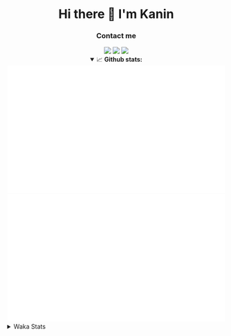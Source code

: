 <div align="center">
 <h1>Hi there 👋 I'm Kanin</h1>
 <h3>Contact me</h3>
 <a href="mailto:im@kanin.dev"><img src="https://img.shields.io/badge/gmail-%23D14836.svg?&style=for-the-badge&logo=gmail&logoColor=white"/></a>
 <a href="https://twitter.com/KaninDev"><img src="https://img.shields.io/badge/twitter-%231DA1F2.svg?&style=for-the-badge&logo=twitter&logoColor=white"/></a>
 <a href="https://www.linkedin.com/in/KaninDev"><img src="https://img.shields.io/badge/linkedin-%230077B5.svg?&style=for-the-badge&logo=linkedin&logoColor=white"/></a>
<details open>
  <summary>📈 <b>Github stats:</b></summary>
  <img src="https://github.com/Kanin/Kanin/blob/master/scripts/GitHubStats/generated/overview.svg"/>
  <img src="https://github.com/Kanin/Kanin/blob/master/scripts/GitHubStats/generated/languages.svg"/>
</details>
</div>

<details>
 <summary>Waka Stats</summary>

<!--START_SECTION:waka-->
![Code Time](http://img.shields.io/badge/Code%20Time-1%2C933%20hrs%206%20mins-blue)

![Profile Views](http://img.shields.io/badge/Profile%20Views-0-blue)

![Lines of code](https://img.shields.io/badge/From%20Hello%20World%20I%27ve%20Written-800.5%20thousand%20lines%20of%20code-blue)

**🐱 My GitHub Data** 

> 📦 99.2 kB Used in GitHub's Storage 
 > 
> 🏆 111 Contributions in the Year 2023
 > 
> 🚫 Not Opted to Hire
 > 
> 📜 20 Public Repositories 
 > 
> 🔑 10 Private Repositories 
 > 
**I'm an Early 🐤** 

```text
🌞 Morning                2403 commits        ██████░░░░░░░░░░░░░░░░░░░   24.54 % 
🌆 Daytime                2842 commits        ███████░░░░░░░░░░░░░░░░░░   29.02 % 
🌃 Evening                2798 commits        ███████░░░░░░░░░░░░░░░░░░   28.57 % 
🌙 Night                  1751 commits        ████░░░░░░░░░░░░░░░░░░░░░   17.88 % 
```
📅 **I'm Most Productive on Monday** 

```text
Monday                   1786 commits        █████░░░░░░░░░░░░░░░░░░░░   18.24 % 
Tuesday                  1273 commits        ███░░░░░░░░░░░░░░░░░░░░░░   13.00 % 
Wednesday                1043 commits        ███░░░░░░░░░░░░░░░░░░░░░░   10.65 % 
Thursday                 1495 commits        ████░░░░░░░░░░░░░░░░░░░░░   15.26 % 
Friday                   1598 commits        ████░░░░░░░░░░░░░░░░░░░░░   16.32 % 
Saturday                 1008 commits        ███░░░░░░░░░░░░░░░░░░░░░░   10.29 % 
Sunday                   1591 commits        ████░░░░░░░░░░░░░░░░░░░░░   16.24 % 
```


📊 **This Week I Spent My Time On** 

```text
🕑︎ Time Zone: America/New_York

💬 Programming Languages: 
Python                   8 hrs 43 mins       ███████████████████████░░   91.94 % 
Log File                 33 mins             █░░░░░░░░░░░░░░░░░░░░░░░░   05.81 % 
YAML                     9 mins              ░░░░░░░░░░░░░░░░░░░░░░░░░   01.70 % 
Bash                     3 mins              ░░░░░░░░░░░░░░░░░░░░░░░░░   00.53 % 
.env file                0 secs              ░░░░░░░░░░░░░░░░░░░░░░░░░   00.02 % 

🔥 Editors: 
PyCharm                  9 hrs 29 mins       █████████████████████████   100.00 % 

🐱‍💻 Projects: 
BB-CommunityBot          6 hrs 30 mins       █████████████████░░░░░░░░   68.54 % 
Naila.py                 2 hrs 58 mins       ████████░░░░░░░░░░░░░░░░░   31.27 % 
Naila                    1 min               ░░░░░░░░░░░░░░░░░░░░░░░░░   00.18 % 

💻 Operating System: 
Windows                  9 hrs 29 mins       █████████████████████████   100.00 % 
```

**I Mostly Code in Python** 

```text
Python                   26 repos            ███████████████░░░░░░░░░░   61.90 % 
Java                     6 repos             ████░░░░░░░░░░░░░░░░░░░░░   14.29 % 
JavaScript               4 repos             ██░░░░░░░░░░░░░░░░░░░░░░░   09.52 % 
Kotlin                   2 repos             █░░░░░░░░░░░░░░░░░░░░░░░░   04.76 % 
HTML                     2 repos             █░░░░░░░░░░░░░░░░░░░░░░░░   04.76 % 
```



**Timeline**

![Lines of Code chart](https://raw.githubusercontent.com/Kanin/Kanin/master/assets/bar_graph.png)


 Last Updated on 08/04/2023 15:34:19 UTC
<!--END_SECTION:waka-->
</details>
